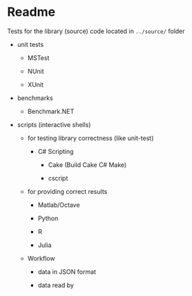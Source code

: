 # Readme

Tests for the library (source) code located in `../source/` folder

*   unit tests

    *   MSTest

    *   NUnit

    *   XUnit

*   benchmarks

    *   Benchmark.NET

*   scripts (interactive shells)

    *   for testing library correctness (like unit-test)

        *   C# Scripting 

            *   Cake (Build Cake C# Make)

            *   cscript

    *   for providing correct results

        *   Matlab/Octave

        *   Python

        *   R

        *   Julia

    *   Workflow

        *   data in JSON format

        *   data read by 
